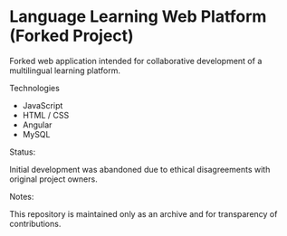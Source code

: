 # Language Learning Web Platform (Forked Project)

Forked web application intended for collaborative development of a multilingual learning platform.

Technologies

- JavaScript
- HTML / CSS
- Angular
- MySQL

Status:

Initial development was abandoned due to ethical disagreements with original project owners.

Notes:

This repository is maintained only as an archive and for transparency of contributions.
